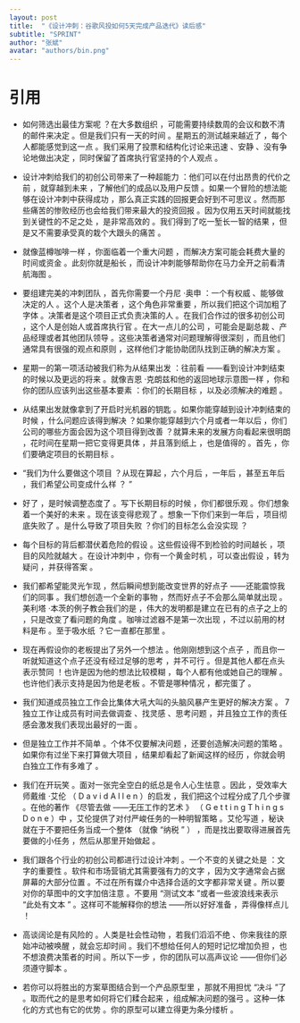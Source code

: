 ```yaml
---
layout: post
title:  "《设计冲刺：谷歌风投如何5天完成产品迭代》读后感"
subtitle: "SPRINT"
author: "张斌"
avatar: "authors/bin.png"
---
```


# 引用

* 如何筛选出最佳方案呢 ？在大多数组织 ，可能需要持续数周的会议和数不清的邮件来决定 。但是我们只有一天的时间 。星期五的测试越来越近了 ，每个人都能感觉到这一点 。我们采用了投票和结构化讨论来迅速 、安静 、没有争论地做出决定 ，同时保留了首席执行官坚持的个人观点 。

* 设计冲刺给我们的初创公司带来了一种超能力 ：他们可以在付出昂贵的代价之前 ，就穿越到未来 ，了解他们的成品以及用户反馈 。如果一个冒险的想法能够在设计冲刺中获得成功 ，那么真正实践的回报更会好到不可思议 。然而那些痛苦的惨败经历也会给我们带来最大的投资回报 。因为仅用五天时间就能找到关键性的不足之处 ，是非常高效的 。我们得到了吃一堑长一智的结果 ，但是又不需要承受真的栽个大跟头的痛苦 。

* 就像蓝樽咖啡一样 ，你面临着一个重大问题 ，而解决方案可能会耗费大量的时间或资金 。此刻你就是船长 ，而设计冲刺能够帮助你在马力全开之前看清航海图 。

* 要组建完美的冲刺团队 ，首先你需要一个丹尼 ·奥申 ：一个有权威 、能够做决定的人 。这个人是决策者 ，这个角色非常重要 ，所以我们把这个词加粗了字体 。决策者是这个项目正式负责决策的人 。在我们合作过的很多初创公司 ，这个人是创始人或首席执行官 。在大一点儿的公司 ，可能会是副总裁 、产品经理或者其他团队领导 。这些决策者通常对问题理解得很深刻 ，而且他们通常具有很强的观点和原则 ，这样他们才能协助团队找到正确的解决方案 。

* 星期一的第一项活动被我们称为从结果出发 ：往前看 ——看到设计冲刺结束的时候以及更远的将来 。就像吉恩 ·克朗兹和他的返回地球示意图一样 ，你和你的团队应该列出这些基本要素 ：你们的长期目标 ，以及必须解决的难题 。

* 从结果出发就像拿到了开启时光机器的钥匙 。如果你能穿越到设计冲刺结束的时候 ，什么问题应该得到解决 ？如果你能穿越到六个月或者一年以后 ，你们公司的哪些方面会因为这个项目得到改善 ？就算未来的发展方向看起来很明朗 ，花时间在星期一把它变得更具体 ，并且落到纸上 ，也是值得的 。首先 ，你们要确定项目的长期目标 。

* “我们为什么要做这个项目 ？从现在算起 ，六个月后 ，一年后 ，甚至五年后 ，我们希望公司变成什么样 ？ ”

* 好了 ，是时候调整态度了 。写下长期目标的时候 ，你们都很乐观 。你们想象着一个美好的未来 。现在该变得悲观了 。想象一下你们来到一年后 ，项目彻底失败了 。是什么导致了项目失败 ？你们的目标怎么会没实现 ？

* 每个目标的背后都潜伏着危险的假设 。这些假设得不到检验的时间越长 ，项目的风险就越大 。在设计冲刺中 ，你有一个黄金时机 ，可以查出假设 ，转为疑问 ，并获得答案 。

* 我们都希望能灵光乍现 ，然后瞬间想到能改变世界的好点子 ——还能震惊我们的同事 。我们想创造一个全新的事物 ，然而好点子不会那么简单就出现 。美利塔 ·本茨的例子教会我们的是 ，伟大的发明都是建立在已有的点子之上的 ，只是改变了看问题的角度 。咖啡过滤器不是第一次出现 ，不过以前用的材料是布 。至于吸水纸 ？它一直都在那里 。

* 现在再假设你的老板提出了另外一个想法 。他刚刚想到这个点子 ，而且你一听就知道这个点子还没有经过足够的思考 ，并不可行 。但是其他人都在点头表示赞同 ！也许是因为他的想法比较模糊 ，每个人都有他或她自己的理解 。也许他们表示支持是因为他是老板 。不管是哪种情况 ，都完蛋了 。

* 我们知道成员独立工作会比集体大吼大叫的头脑风暴产生更好的解决方案 。 7独立工作让成员有时间去做调查 、找灵感 、思考问题 ，并且独立工作的责任感会激发我们表现出最好的一面 。

* 但是独立工作并不简单 。个体不仅要解决问题 ，还要创造解决问题的策略 。如果你有过坐下来打算做大项目 ，结果却看起了新闻这样的经历 ，你就会明白独立工作有多难了 。

* 我们在开玩笑 。面对一张完全空白的纸总是令人心生怯意 。因此 ，受效率大师戴维 ·艾伦 （ D a v i d A l l e n ）的启发 ，我们把这个过程分成了几个步骤 。在他的著作 《尽管去做 ——无压工作的艺术 》 （ G e t t i n g T h i n g s D o n e ）中 ，艾伦提供了对付严峻任务的一种明智策略 。艾伦写道 ，秘诀就在于不要把任务当成一个整体 （就像 “纳税 ” ） ，而是找出要取得进展首先要做的小任务 ，然后从那里开始做起 。

* 我们跟各个行业的初创公司都进行过设计冲刺 。一个不变的关键之处是 ：文字的重要性 。软件和市场营销尤其需要强有力的文字 ，因为文字通常会占据屏幕的大部分位置 。不过在所有媒介中选择合适的文字都非常关键 。所以要对你的草图中的文字加倍注意 。不要用 “测试文本 ”或者一些波浪线来表示 “此处有文本 ” 。这样可不能解释你的想法 ——所以好好准备 ，弄得像样点儿 ！

* 高谈阔论是有风险的 。人类是社会性动物 ，若我们滔滔不绝 、你来我往的原始冲动被唤醒 ，就会忘却时间 。我们不想给任何人的短时记忆增加负担 ，也不想浪费决策者的时间 。所以下一步 ，你的团队可以高声议论 ——但你们必须遵守脚本 。

* 若你可以将胜出的方案草图结合到一个产品原型里 ，那就不用担忧 “决斗 ”了 。取而代之的是思考如何将它们糅合起来 ，组成解决问题的强弓 。这种一体化的方式也有它的优势 。你的原型可以建立得更为条分缕析 。
